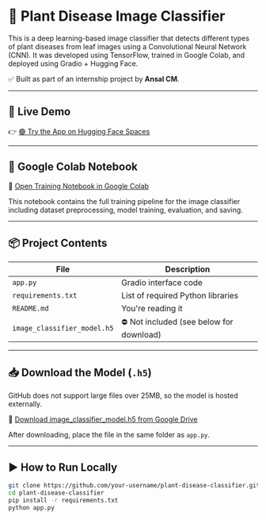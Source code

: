# 🌿 Plant Disease Image Classifier

This is a deep learning-based image classifier that detects different types of plant diseases from leaf images using a Convolutional Neural Network (CNN). It was developed using TensorFlow, trained in Google Colab, and deployed using Gradio + Hugging Face.

✅ Built as part of an internship project by **Ansal CM**.

---

## 🚀 Live Demo

👉 [🟢 Try the App on Hugging Face Spaces](https://ansalcm-image-classifier.hf.space/?__theme=system&deep_link=gXI3XOzaG8A)

---

## 📓 Google Colab Notebook

🧪 [Open Training Notebook in Google Colab](https://colab.research.google.com/drive/1tCyfHH22Fho_g7qipaWmNjq-lPrp8I9s?usp=sharing)

This notebook contains the full training pipeline for the image classifier including dataset preprocessing, model training, evaluation, and saving.

---

## 📦 Project Contents

| File                        | Description                              |
|-----------------------------|------------------------------------------|
| `app.py`                   | Gradio interface code                    |
| `requirements.txt`         | List of required Python libraries        |
| `README.md`                | You're reading it                        |
| `image_classifier_model.h5`| ⛔ Not included (see below for download) |

---

## 📥 Download the Model (`.h5`)

GitHub does not support large files over 25MB, so the model is hosted externally.

🔗 [Download image_classifier_model.h5 from Google Drive](https://drive.google.com/uc?id=1dAlFElq4-0Y_IwzWcY-xLM8x0rS8IYHz)

After downloading, place the file in the same folder as `app.py`.

---

## ▶️ How to Run Locally

```bash
git clone https://github.com/your-username/plant-disease-classifier.git
cd plant-disease-classifier
pip install -r requirements.txt
python app.py
